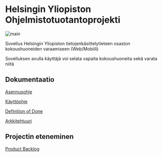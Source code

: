# Helsingin Yliopiston Ohjelmistotuotantoprojekti 

![main](https://github.com/ohtuprojekti-kokoushuone/kokoushuoneiden-varaaminen/actions/workflows/main.yml/badge.svg)

Sovellus Helsingin Yliopiston tietojenkäsittelytieteen osaston kokoushuoneiden varaamiseen (Web/Mobiili)

Sovelluksen avulla käyttäjä voi selata vapaita kokoushuoneita sekä varata niitä 

## Dokumentaatio

[Asennusohje](https://github.com/ohtuprojekti-kokoushuone/kokoushuoneiden-varaaminen/blob/main/documentation/asennusohje.md)

[Käyttöohje](https://github.com/ohtuprojekti-kokoushuone/kokoushuoneiden-varaaminen/blob/main/documentation/kayttoohje.md)

[Definition of Done](https://docs.google.com/document/d/15tPTE1_v-ni-WlXxEmTRogPBGrpMMk_8MhwXXvJ0bs8/edit)

[Arkkitehtuuri](https://github.com/ohtuprojekti-kokoushuone/kokoushuoneiden-varaaminen/blob/main/documentation/arkkitehtuuri.md)


## Projectin eteneminen

[Product Backlog](https://docs.google.com/spreadsheets/d/1FGeKQlvT8PPFWxfDfxmccjPt_a6O4TcFm0E6Ge-Brv8/edit#gid=0)

